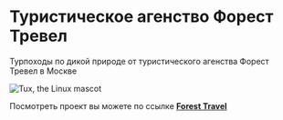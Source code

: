 # Туристическое агенство Форест Тревел
Турпоходы по дикой природе от туристического агенства Форест Тревел в Москве

![Tux, the Linux mascot](/Forest-Travel/img/header.jpg)

Посмотреть проект вы можете по ссылке **<a href="https://ann-philippova.github.io/Forest-Travel/index.html" target="_blank">Forest Travel</a>**

